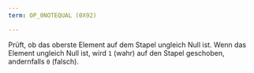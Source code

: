 ```yaml
---
term: OP_0NOTEQUAL (0X92)

---
```

Prüft, ob das oberste Element auf dem Stapel ungleich Null ist. Wenn das Element ungleich Null ist, wird `1` (wahr) auf den Stapel geschoben, andernfalls `0` (falsch).